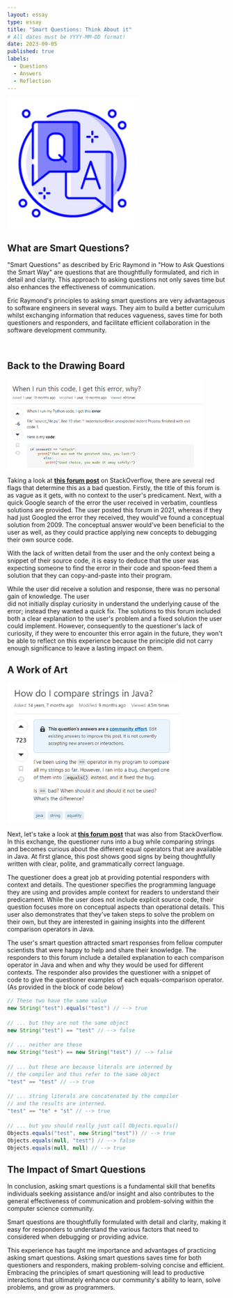 ```yaml
---
layout: essay
type: essay
title: "Smart Questions: Think About it"
# All dates must be YYYY-MM-DD format!
date: 2023-09-05
published: true
labels:
  - Questions
  - Answers
  - Reflection
---
```


<img width="300" class="rounded float-start pe-4" src="../img/smart-questions-think-about-it/smart-questions-icon.png">

## What are Smart Questions?
    
"Smart Questions" as described by Eric Raymond in "How to Ask Questions the Smart Way" are questions
that are thoughtfully formulated, and rich in detail and clarity. This approach to asking questions
not only saves time but also enhances the effectiveness of communication. 

Eric Raymond's principles to asking smart questions are very advantageous to software engineers in 
several ways. They aim to build a better curriculum whilst exchanging information that reduces vagueness,
saves time for both questioners and responders, and facilitate efficient collaboration in the software 
development community.

<br/>

##  Back to the Drawing Board
<img width="450" class="rounded float-start pe-4" src="../img/smart-questions-think-about-it/smart-questions-think-about-it-picture-1.png" style="display: block">

Taking a look at [**this forum post**](https://stackoverflow.com/questions/69864780/when-i-run-this-code-i-get-this-error-why) on StackOverflow, there are several red flags that determine this 
as a bad question. Firstly, the title of this forum is as vague as it gets, with no context
to the user's predicament. Next, with a quick Google search of the error the user received in
verbatim, countless solutions are provided. The user posted this forum in 2021, whereas if they had
just Googled the error they received, they would've found a conceptual solution from 2009. The
conceptual answer would've been beneficial to the user as well, as they could practice applying new 
concepts to debugging their own source code. 

With the lack of written detail from the user and the only context being a snippet of their source
code, it is easy to deduce that the user was expecting someone to find the error in their code and 
spoon-feed them a solution that they can copy-and-paste into their program. 

While the user did receive a solution and response, there was no personal gain of knowledge. The user  
did not initially display curiosity in understand the underlying cause of the error; instead they 
wanted a quick fix. The solutions to this forum included both a clear explanation to the user's 
problem and a fixed solution the user could implement. However, consequently to the questioner's lack
of curiosity, if they were to encounter this error again in the future, 
they won't be able to reflect on this experience because the principle did not carry enough
significance to leave a lasting impact on them.


## A Work of Art 

<img width="400" class="rounded float-start pe-4" src="../img/smart-questions-think-about-it/smart-questions-think-about-it-picture-2.png">


Next, let's take a look at [**this forum post**](https://stackoverflow.com/questions/513832/how-do-i-compare-strings-in-java) 
that was also from StackOverflow. In this exchange, the questioner runs into a bug while comparing strings and
becomes curious about the different equal operators that are available in Java. 
At first glance, this post shows good signs by being thoughtfully written with clear, polite, and grammatically 
correct language. 

The questioner does a great job at providing potential responders with context and details. 
The questioner specifies the programming language they are using and provides ample context for readers to understand
their predicament. While the user does not include explicit source code, their question focuses more on conceptual 
aspects than operational details. This user also demonstrates that they've taken steps to solve the problem on 
their own, but they are interested in gaining insights into the different comparison operators in Java.

The user's smart question attracted smart responses from fellow computer scientists that were happy to help
and share their knowledge. The responders to this forum include a detailed explanation to each comparison 
operator in Java and when and why they would be used for different contexts. The responder also provides
the questioner with a snippet of code to give the questioner examples of each equals-comparison operator.
(As provided in the block of code below)

```java
// These two have the same value
new String("test").equals("test") // --> true 

// ... but they are not the same object
new String("test") == "test" // --> false 

// ... neither are these
new String("test") == new String("test") // --> false 

// ... but these are because literals are interned by 
// the compiler and thus refer to the same object
"test" == "test" // --> true 

// ... string literals are concatenated by the compiler
// and the results are interned.
"test" == "te" + "st" // --> true

// ... but you should really just call Objects.equals()
Objects.equals("test", new String("test")) // --> true
Objects.equals(null, "test") // --> false
Objects.equals(null, null) // --> true
```

## The Impact of Smart Questions

In conclusion, asking smart questions is a fundamental skill 
that benefits individuals seeking assistance and/or insight and 
also contributes to the general effectiveness of communication
and problem-solving within the computer science community.

Smart questions are thoughtfully formulated with detail and clarity,
making it easy for responders to understand the various factors
that need to considered when debugging or providing advice.

This experience has taught me importance and advantages of practicing asking smart questions. 
Asking smart questions saves time for both questioners and responders, 
making problem-solving concise and efficient. Embracing the principles of smart questioning will lead to 
productive interactions that ultimately enhance our community's ability to learn, 
solve problems, and grow as programmers. 